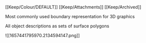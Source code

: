 [[Keep/Colour/DEFAULT]] [[Keep/Attachments]] [[Keep/Archived]] 

Most commonly used boundary representation for 3D graphics

All object descriptions as sets of surface polygons


![[1657441795970.2134594147.png]]